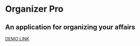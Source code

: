 # Organizer Pro

## An application for organizing your affairs

[DEMO LINK](https://OlegPopovych.github.io/organizer-pro/)
